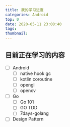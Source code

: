 ```yaml
---
title: 我的学习进度
categories: Android
top: 0
date: 2020-05-11 23:00:40
tags:
thumbnail:
---
```


## 目前正在学习的内容

- [ ] Android
  - [ ] native hook gc
  - [ ] kotlin coroutine
  - [ ] opengl
  - [ ] opencv

- [ ] Go
  - [ ] Go 101
  - [ ] GO TDD
  - [ ] 7days-golang

- [ ] Design Pattern
